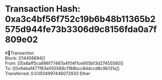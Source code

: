 
Transaction Hash: 0xa3c4bf56f752c19b6b48b11365b2575d944fe73b3306d9c8156fda0a7f809e02
====================================================================================
  
#💸Transaction  
Block: [[14456694]]  
From: [[0x8aff5ca996f77487a4f04f1ce905bf3d27455580]]  
To: [[0x6ebaf477f83e055589c1188bcc6ddccd8c9b131a]]  
Transferred: 0.03504997446072933 Ether
